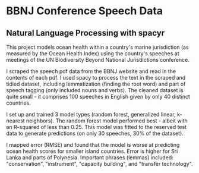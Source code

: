# BBNJ Conference Speech Data
## Natural Language Processing with spacyr

This project models ocean health within a country's marine jurisdiction (as measured by the Ocean Health Index) using the country's speeches at meetings of the UN Biodiversity Beyond National Jurisdictions conference.

I scraped the speech pdf data from the BBNJ website and read in the contents of each pdf. I used spacy to process the text in the scraped and tidied dataset, including lemmatization (finding the root word) and part of speech tagging (only included nouns and verbs). The cleaned dataset is quite small - it comprises 100 speeches in English given by only 40 distinct countries.

I set up and trained 3 model types (random forest, generalized linear, k-nearest neighbors). The random forest model performed best - albeit with an R-squared of less than 0.25. This model was fitted to the reserved test data to generate predictions (on only 30 speeches, 30% of the dataset).

I mapped error (RMSE) and found that the model is worse at predicting ocean health scores for smaller island countries. Error is higher for Sri Lanka and parts of Polynesia. Important phrases (lemmas) included: "conservation", "instrument", "capacity building", and "transfer technology".
